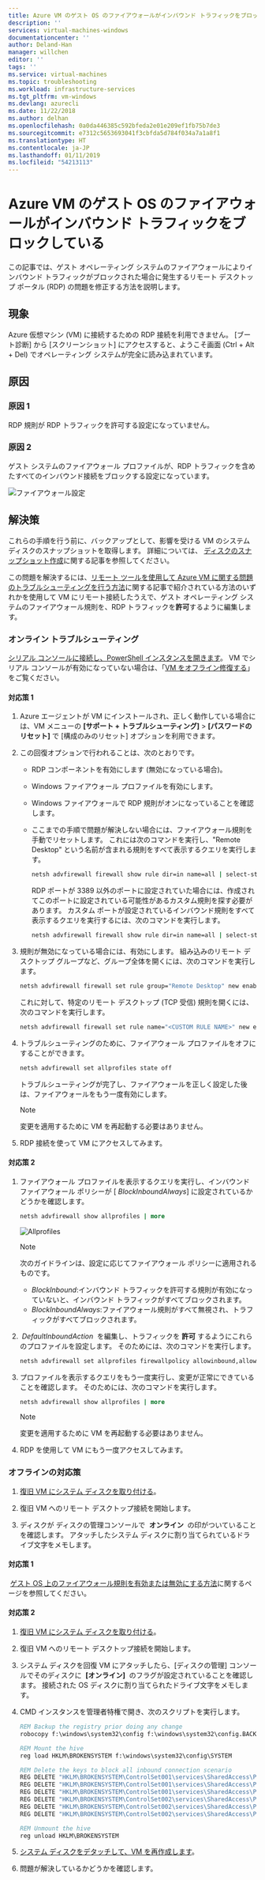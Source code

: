 ```yaml
---
title: Azure VM のゲスト OS のファイアウォールがインバウンド トラフィックをブロックしている | Microsoft Docs
description: ''
services: virtual-machines-windows
documentationcenter: ''
author: Deland-Han
manager: willchen
editor: ''
tags: ''
ms.service: virtual-machines
ms.topic: troubleshooting
ms.workload: infrastructure-services
ms.tgt_pltfrm: vm-windows
ms.devlang: azurecli
ms.date: 11/22/2018
ms.author: delhan
ms.openlocfilehash: 0a0da446385c592bfeda2e01e209ef1fb75b7de3
ms.sourcegitcommit: e7312c5653693041f3cbfda5d784f034a7a1a8f1
ms.translationtype: HT
ms.contentlocale: ja-JP
ms.lasthandoff: 01/11/2019
ms.locfileid: "54213113"
---
```

# <a name="azure-vm-guest-os-firewall-is-blocking-inbound-traffic"></a>Azure VM のゲスト OS のファイアウォールがインバウンド トラフィックをブロックしている

この記事では、ゲスト オペレーティング システムのファイアウォールによりインバウンド トラフィックがブロックされた場合に発生するリモート デスクトップ ポータル (RDP) の問題を修正する方法を説明します。

## <a name="symptoms"></a>現象

Azure 仮想マシン (VM) に接続するための RDP 接続を利用できません。 [ブート診断] から [スクリーンショット] にアクセスすると、ようこそ画面 (Ctrl + Alt + Del) でオペレーティング システムが完全に読み込まれています。

## <a name="cause"></a>原因

### <a name="cause-1"></a>原因 1

RDP 規則が RDP トラフィックを許可する設定になっていません。

### <a name="cause-2"></a>原因 2

ゲスト システムのファイアウォール プロファイルが、RDP トラフィックを含めたすべてのインバウンド接続をブロックする設定になっています。

![ファイアウォール設定](./media/guest-os-firewall-blocking-inbound-traffic/firewall-advanced-setting.png)

## <a name="solution"></a>解決策

これらの手順を行う前に、バックアップとして、影響を受ける VM のシステム ディスクのスナップショットを取得します。 詳細については、 [ディスクのスナップショット作成](../windows/snapshot-copy-managed-disk.md)に関する記事を参照してください。

この問題を解決するには、[リモート ツールを使用して Azure VM に関する問題のトラブルシューティングを行う方法](remote-tools-troubleshoot-azure-vm-issues.md)に関する記事で紹介されている方法のいずれかを使用して VM にリモート接続したうえで、ゲスト オペレーティング システムのファイアウォール規則を、RDP トラフィックを**許可**するように編集します。

### <a name="online-troubleshooting"></a>オンライン トラブルシューティング

[シリアル コンソールに接続し、PowerShell インスタンスを開きます](serial-console-windows.md#use-cmd-or-powershell-in-serial-console)。 VM でシリアル コンソールが有効になっていない場合は、「[VM をオフライン修復する](troubleshoot-rdp-internal-error.md#repair-the-vm-offline)」をご覧ください。

#### <a name="mitigation-1"></a>対応策 1

1.  Azure エージェントが VM にインストールされ、正しく動作している場合には、VM メニューの **[サポート + トラブルシューティング]** > **[パスワードのリセット]** で [構成のみのリセット] オプションを利用できます。

2.  この回復オプションで行われることは、次のとおりです。

    *   RDP コンポーネントを有効にします (無効になっている場合)。

    *   Windows ファイアウォール プロファイルを有効にします。

    *   Windows ファイアウォールで RDP 規則がオンになっていることを確認します。

    *   ここまでの手順で問題が解決しない場合には、ファイアウォール規則を手動でリセットします。 これには次のコマンドを実行し、"Remote Desktop" という名前が含まれる規則をすべて表示するクエリを実行します。

        ```cmd
        netsh advfirewall firewall show rule dir=in name=all | select-string -pattern "(Name.*Remote Desktop)" -context 9,4 | more
        ```

        RDP ポートが 3389 以外のポートに設定されていた場合には、作成されてこのポートに設定されている可能性があるカスタム規則を探す必要があります。 カスタム ポートが設定されているインバウンド規則をすべて表示するクエリを実行するには、次のコマンドを実行します。

        ```cmd
        netsh advfirewall firewall show rule dir=in name=all | select-string -pattern "(LocalPort.*<CUSTOM PORT>)" -context 9,4 | more
        ```

3.  規則が無効になっている場合には、有効にします。 組み込みのリモート デスクトップ グループなど、グループ全体を開くには、次のコマンドを実行します。

    ```cmd
    netsh advfirewall firewall set rule group="Remote Desktop" new enable=yes
    ```

    これに対して、特定のリモート デスクトップ (TCP 受信) 規則を開くには、次のコマンドを実行します。

    ```cmd
    netsh advfirewall firewall set rule name="<CUSTOM RULE NAME>" new enable=yes
    ```

4.  トラブルシューティングのために、ファイアウォール プロファイルをオフにすることができます。

    ```cmd
    netsh advfirewall set allprofiles state off
    ```

    トラブルシューティングが完了し、ファイアウォールを正しく設定した後は、ファイアウォールをもう一度有効にします。

    > [!Note]
    > 変更を適用するために VM を再起動する必要はありません。

5.  RDP 接続を使って VM にアクセスしてみます。

#### <a name="mitigation-2"></a>対応策 2

1.  ファイアウォール プロファイルを表示するクエリを実行し、インバウンド ファイアウォール ポリシーが [ *BlockInboundAlways*] に設定されているかどうかを確認します。

    ```cmd
    netsh advfirewall show allprofiles | more
    ```

    ![Allprofiles](./media/guest-os-firewall-blocking-inbound-traffic/firewall-profiles.png)

    > [!Note]
    > 次のガイドラインは、設定に応じてファイアウォール ポリシーに適用されるものです。
    >    * *BlockInbound*:インバウンド トラフィックを許可する規則が有効になっていないと、インバウンド トラフィックがすべてブロックされます。
    >    * *BlockInboundAlways*:ファイアウォール規則がすべて無視され、トラフィックがすべてブロックされます。

2.   *DefaultInboundAction*  を編集し、トラフィックを **許可** するようにこれらのプロファイルを設定します。 そのためには、次のコマンドを実行します。

    ```cmd
    netsh advfirewall set allprofiles firewallpolicy allowinbound,allowoutbound
    ```

3.  プロファイルを表示するクエリをもう一度実行し、変更が正常にできていることを確認します。 そのためには、次のコマンドを実行します。

    ```cmd
    netsh advfirewall show allprofiles | more
    ```

    > [!Note]
    > 変更を適用するために VM を再起動する必要はありません。

4.  RDP を使用して VM にもう一度アクセスしてみます。

### <a name="offline-mitigations"></a>オフラインの対応策

1.  [復旧 VM にシステム ディスクを取り付ける](troubleshoot-recovery-disks-portal-windows.md)。

2.  復旧 VM へのリモート デスクトップ接続を開始します。

3.  ディスクが ディスクの管理コンソールで  **オンライン**  の印がついていることを確認します。 アタッチしたシステム ディスクに割り当てられているドライブ文字をメモします。

#### <a name="mitigation-1"></a>対応策 1

 [ゲスト OS 上のファイアウォール規則を有効または無効にする方法](enable-disable-firewall-rule-guest-os.md)に関するページを参照してください。

#### <a name="mitigation-2"></a>対応策 2

1.  [復旧 VM にシステム ディスクを取り付ける](troubleshoot-recovery-disks-portal-windows.md)。

2.  復旧 VM へのリモート デスクトップ接続を開始します。

3.  システム ディスクを回復 VM にアタッチしたら、[ディスクの管理] コンソールでそのディスクに  **[オンライン]**  のフラグが設定されていることを確認します。 接続された OS ディスクに割り当てられたドライブ文字をメモします。

4.  CMD インスタンスを管理者特権で開き、次のスクリプトを実行します。

    ```cmd
    REM Backup the registry prior doing any change
    robocopy f:\windows\system32\config f:\windows\system32\config.BACK /MT

    REM Mount the hive
    reg load HKLM\BROKENSYSTEM f:\windows\system32\config\SYSTEM

    REM Delete the keys to block all inbound connection scenario
    REG DELETE "HKLM\BROKENSYSTEM\ControlSet001\services\SharedAccess\Parameters\FirewallPolicy\DomainProfile" /v DoNotAllowExceptions
    REG DELETE "HKLM\BROKENSYSTEM\ControlSet001\services\SharedAccess\Parameters\FirewallPolicy\PublicProfile" /v DoNotAllowExceptions
    REG DELETE "HKLM\BROKENSYSTEM\ControlSet001\services\SharedAccess\Parameters\FirewallPolicy\StandardProfile" /v DoNotAllowExceptions
    REG DELETE "HKLM\BROKENSYSTEM\ControlSet002\services\SharedAccess\Parameters\FirewallPolicy\DomainProfile" /v DoNotAllowExceptions
    REG DELETE "HKLM\BROKENSYSTEM\ControlSet002\services\SharedAccess\Parameters\FirewallPolicy\PublicProfile" /v DoNotAllowExceptions
    REG DELETE "HKLM\BROKENSYSTEM\ControlSet002\services\SharedAccess\Parameters\FirewallPolicy\StandardProfile" /v DoNotAllowExceptions

    REM Unmount the hive
    reg unload HKLM\BROKENSYSTEM
    ```

5.  [システム ディスクをデタッチして、VM を再作成します](troubleshoot-recovery-disks-portal-windows.md)。

6.  問題が解決しているかどうかを確認します。
